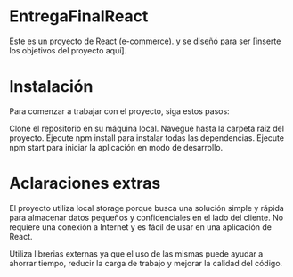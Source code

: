 # EntregaFinalReact

Este es un proyecto de React (e-commerce). y se diseñó para ser [inserte los objetivos del proyecto aquí].

# Instalación

Para comenzar a trabajar con el proyecto, siga estos pasos:

Clone el repositorio en su máquina local.
Navegue hasta la carpeta raíz del proyecto.
Ejecute npm install para instalar todas las dependencias.
Ejecute npm start para iniciar la aplicación en modo de desarrollo.

# Aclaraciones extras

El proyecto utiliza local storage porque busca una solución simple y rápida para almacenar datos pequeños y confidenciales en el lado del cliente.
No requiere una conexión a Internet y es fácil de usar en una aplicación de React.

Utiliza librerias externas ya que el uso de las mismas puede ayudar a ahorrar tiempo, reducir la carga de trabajo y mejorar la calidad del código.
